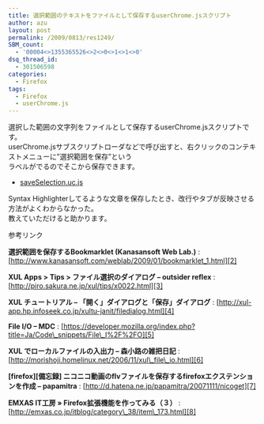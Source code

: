 ```yaml
---
title: 選択範囲のテキストをファイルとして保存するuserChrome.jsスクリプト
author: azu
layout: post
permalink: /2009/0813/res1249/
SBM_count:
  - '00004<>1355365526<>2<>0<>1<>1<>0'
dsq_thread_id:
  - 301506598
categories:
  - Firefox
tags:
  - Firefox
  - userChrome.js
---
```

選択した範囲の文字列をファイルとして保存するuserChrome.jsスクリプトです。  
userChrome.jsサブスクリプトローダなどで呼び出すと、右クリックのコンテキストメニューに&#8221;選択範囲を保存&#8221;という  
ラベルがでるのでそこから保存できます。

*   [saveSelection.uc.js][1]

Syntax Highlighterしてるような文章を保存したとき、改行やタブが反映させる方法がよくわからなかった。  
教えていただけると助かります。

参考リンク

**選択範囲を保存するBookmarklet (Kanasansoft Web Lab.)**
:   [http://www.kanasansoft.com/weblab/2009/01/bookmarklet_1.html][2]

**XUL Apps > Tips > ファイル選択のダイアログ &#8211; outsider reflex**
:   [http://piro.sakura.ne.jp/xul/tips/x0022.html][3]

**XUL チュートリアル &#8211; 「開く」ダイアログと「保存」ダイアログ**
:   [http://xul-app.hp.infoseek.co.jp/xultu-janit/filedialog.html][4]

**File I/O &#8211; MDC**
:   [https://developer.mozilla.org/index.php?title=Ja/Code\_snippets/File\_I%2F%2FO][5]

**XUL でローカルファイルの入出力 &#8211; 森小路の雑把日記**
:   [http://morishoji.homelinux.net/2006/11/xul\_file\_io.html][6]

**\[firefox\]\[備忘録\] ニコニコ動画のflvファイルを保存するfirefoxエクステンションを作成 &#8211; papamitra**
:   [http://d.hatena.ne.jp/papamitra/20071111/nicoget][7]

**EMXAS IT工房 » Firefox拡張機能を作ってみる（３）**
:   [http://emxas.co.jp/itblog/category\_38/item\_173.html][8]

&nbsp;

 [1]: http://efcl.infol/wp-content/uploads/2009/08/saveSelection.uc_.js
 [2]: http://www.kanasansoft.com/weblab/2009/01/bookmarklet_1.html "選択範囲を保存するBookmarklet (Kanasansoft Web Lab.)"
 [3]: http://piro.sakura.ne.jp/xul/tips/x0022.html "XUL Apps > Tips > ファイル選択のダイアログ - outsider reflex"
 [4]: http://xul-app.hp.infoseek.co.jp/xultu-janit/filedialog.html "XUL チュートリアル - 「開く」ダイアログと「保存」ダイアログ"
 [5]: https://developer.mozilla.org/index.php?title=Ja/Code_snippets/File_I%2F%2FO "File I/O - MDC"
 [6]: http://morishoji.homelinux.net/2006/11/xul_file_io.html "XUL でローカルファイルの入出力 - 森小路の雑把日記"
 [7]: http://d.hatena.ne.jp/papamitra/20071111/nicoget "[firefox][備忘録] ニコニコ動画のflvファイルを保存するfirefoxエクステンションを作成 - papamitra"
 [8]: http://emxas.co.jp/itblog/category_38/item_173.html "EMXAS IT工房 » Firefox拡張機能を作ってみる（３）"
